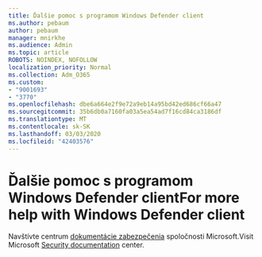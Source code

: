 ```yaml
---
title: Ďalšie pomoc s programom Windows Defender client
ms.author: pebaum
author: pebaum
manager: mnirkhe
ms.audience: Admin
ms.topic: article
ROBOTS: NOINDEX, NOFOLLOW
localization_priority: Normal
ms.collection: Adm_O365
ms.custom:
- "9001693"
- "3770"
ms.openlocfilehash: dbe6a664e2f9e72a9eb14a95bd42ed686cf66a47
ms.sourcegitcommit: 35b6db0a7160fa03a5ea54ad7f16cd84ca3186df
ms.translationtype: MT
ms.contentlocale: sk-SK
ms.lasthandoff: 03/03/2020
ms.locfileid: "42403576"
---
```

# <a name="for-more-help-with-windows-defender-client"></a><span data-ttu-id="41320-102">Ďalšie pomoc s programom Windows Defender client</span><span class="sxs-lookup"><span data-stu-id="41320-102">For more help with Windows Defender client</span></span>

<span data-ttu-id="41320-103">Navštívte centrum [dokumentácie zabezpečenia](https://docs.microsoft.com/security/#pivot=products&panel=products1) spoločnosti Microsoft.</span><span class="sxs-lookup"><span data-stu-id="41320-103">Visit Microsoft [Security documentation](https://docs.microsoft.com/security/#pivot=products&panel=products1) center.</span></span>